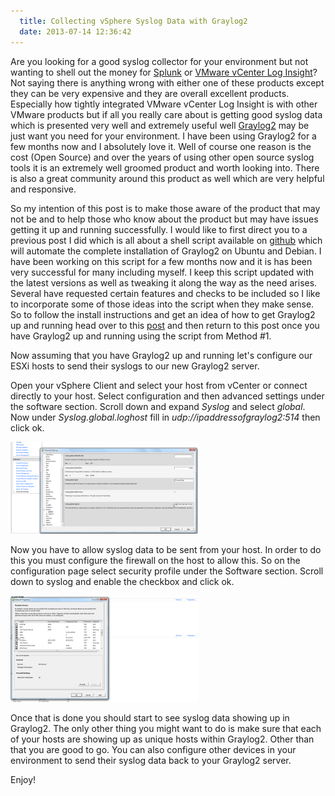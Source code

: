 ```yaml
---
  title: Collecting vSphere Syslog Data with Graylog2
  date: 2013-07-14 12:36:42
---
```


Are you looking for a good syslog collector for your environment but not
wanting to shell out the money for [Splunk](http://www.splunk.com/ "http\://www.splunk.com/")
or [VMware vCenter Log Insight](http://www.vmware.com/products/datacenter-virtualization/vcenter-log-insight/overview.html "http\://www.vmware.com/products/datacenter-virtualization/vcenter-log-insight/overview.html")?
Not saying there is anything wrong with either one of these products
except they can be very expensive and they are overall excellent
products. Especially how tightly integrated VMware vCenter Log Insight
is with other VMware products but if all you really care about is
getting good syslog data which is presented very well and extremely
useful well [Graylog2](http://graylog2.org/ "http\://graylog2.org/") may
be just want you need for your environment. I have been using Graylog2
for a few months now and I absolutely love it. Well of course one reason
is the cost (Open Source) and over the years of using other open source
syslog tools it is an extremely well groomed product and worth looking
into. There is also a great community around this product as well which
are very helpful and responsive.

So my intention of this post is to make those aware of the product that
may not be and to help those who know about the product but may have
issues getting it up and running successfully. I would like to first
direct you to a previous post I did which is all about a shell script
available on
[github](https://github.com/mrlesmithjr/graylog2 "https\://github.com/mrlesmithjr/graylog2")
which will automate the complete installation of Graylog2 on Ubuntu and
Debian. I have been working on this script for a few months now and it
is has been very successful for many including myself. I keep this
script updated with the latest versions as well as tweaking it along the
way as the need arises. Several have requested certain features and
checks to be included so I like to incorporate some of those ideas into
the script when they make sense. So to follow the install instructions
and get an idea of how to get Graylog2 up and running head over to this
[post](https://everythingshouldbevirtual.com/ubuntu-12-04-graylog2-installation "http\://everythingshouldbevirtual.com/ubuntu-12-04-graylog2-installation") and
then return to this post once you have Graylog2 up and running using the
script from Method #1.

Now assuming that you have Graylog2 up and running let's configure our
ESXi hosts to send their syslogs to our new Graylog2 server.

Open your vSphere Client and select your host from vCenter or connect
directly to your host. Select configuration and then advanced settings
under the software section. Scroll down and expand _Syslog_ and select
_global_. Now under _Syslog.global.loghost_ fill in
_udp://ipaddressofgraylog2:514_ then click ok.

![11-59-45](../../assets/11-59-45-300x147.png)

Now you have to allow syslog data to be sent from your host. In order to
do this you must configure the firewall on the host to allow this. So on
the configuration page select security profile under the Software
section. Scroll down to syslog and enable the checkbox and click ok.

![13-16-34](../../assets/13-16-34-300x170.png)

Once that is done you should start to see syslog data showing up in
Graylog2. The only other thing you might want to do is make sure that
each of your hosts are showing up as unique hosts within Graylog2. Other
than that you are good to go. You can also configure other devices in
your environment to send their syslog data back to your Graylog2 server.

Enjoy!
